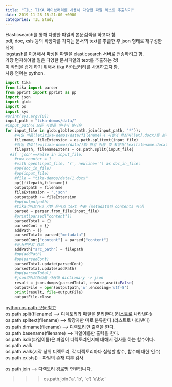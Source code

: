 ```yaml
---
title: "TIL: TIKA 라이브러리를 사용해 다양한 파일 텍스트 추출하기"
date: 2019-11-28 15:21:00 +0900
categories: TIL Study
---
```

Elasticsearch를 통해 다양한 파일의 본문검색을 하고자 함.  
pdf, doc, xsls 등의 확장자를 가지는 문서의 text를 추출한 후 json 형태로 재구성한 뒤에  
logstash를 이용해서 파싱된 파일을 elasticsearch 서버로 전송하려고 함.  
가장 먼저해야할 일은 다양한 문서파일의 text를 추출하는 것!  
이 작업을 쉽게 하기 위해서 tika 라이브러리를 사용하고자 함.  
사용 언어는 python.

```python
import tika
from tika import parser
from pprint import pprint as pp
import json
import glob
import os
import sys
#print(sys.argv[0])
input_path = "tika-demos/data/"
#input_path의 모든 파일을 하나씩 불러옴
for input_file in glob.glob(os.path.join(input_path, '*')):
    #파일 이름([ex]tika-demos/data/filename)과 파일의 확장자([ex].docx)를 분리
    filename, fileExtension = os.path.splitext(input_file)
    #파일 경로([ex]tika-demos/data/)와 파일 이름 및 확장자([ex]filename.docx)를 분리
    filepath, filenameExtens = os.path.split(input_file)
  #if 'json'==False in input_file:
    #row_counter = 1
    #with open(input_file, 'r', newline='') as doc_in_file:
    #pp(doc_in_file)
    #pp(input_file)
    #file = "tika-demos/data/1.docx"
    pp([filepath,filename])
    outputpath = filename
    fileExtension = ".json"
    outputpath += fileExtension
    #pp(outputpath)
    #tika라이브러리 기반 문서의 text 추출 (metadata와 contents 파싱)
    parsed = parser.from_file(input_file)
    #print(parsed["content"])
    parsedTotal = {}
    parsedCont = {}
    addPath = {}
    parsedTotal= parsed["metadata"]
    parsedCont["content"] = parsed["content"]
    #문서원본의 경로
    addPath["src_path"] = filepath
    #pp(addPath)
    #pp(parsedCont)
    parsedTotal.update(parsedCont)
    parsedTotal.update(addPath)
    #pp(parsedTotal)
    #json라이브러리를 사용해 dictionary -> json 
    result = json.dumps(parsedTotal, ensure_ascii=False)
    outputFile = open(outputpath,'w',encoding='utf-8')
    print(result, file=outputFile)
    outputFile.close

```
[python os.path 모듈 참고]   
os.path.split(filename) --> 디렉토리와 파일을 분리한다.(리스트로 나타낸다)  
os.path.splitext(filename) --> 확장자만 따로 분류한다.(리스트로 나타낸다)  
os.path.dirname(filename) --> 디렉토리만 출력을 한다.  
os.path.basename(filename) --> 파일이름만 출력을 한다.  
os.path.isdir(파일이름)은 파일이 디렉토리인지에 대해서 검사를 하는 함수이다.  
os.path.walk  
os.path.walk(시작 상위 디렉토리, 각 디렉토리마다 실행할 함수, 함수에 대한 인수)  
os.path.exists() – 파일의 존재 여부 검사  

os.path.join --> 디렉토리 경로명 연결입니다.  
>>> os.path.join('a', 'b', 'c')
      'a\\b\\c'
      
[python os.path 모듈 참고]: https://m.blog.naver.com/PostView.nhn?blogId=jinu5561&logNo=30042778945&proxyReferer=https%3A%2F%2Fwww.google.com%2F
